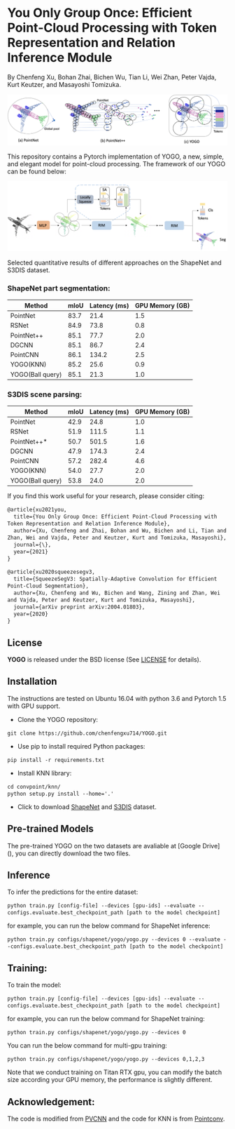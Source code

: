 # You Only Group Once: Efficient Point-Cloud Processing with Token Representation and Relation Inference Module
By Chenfeng Xu, Bohan Zhai, Bichen Wu, Tian Li, Wei Zhan, Peter Vajda, Kurt Keutzer, and Masayoshi Tomizuka.

<p align="center">
    <img src="./figure/intro.png"/ width="750">
</p>


This repository contains a Pytorch implementation of YOGO, a new, simple, and elegant model for point-cloud processing. The framework of our YOGO can be found below:

<p align="center">
    <img src="./figure/framework.png"/ width="750">
</p>

Selected quantitative results of different approaches on the ShapeNet and S3DIS dataset.

### ShapeNet part segmentation:

|   Method       | mIoU | Latency (ms) | GPU Memory (GB)|
| ---------------|------|--------------|----------------|
| PointNet       | 83.7 |21.4          | 1.5            |
| RSNet          | 84.9 | 73.8         | 0.8            |
| PointNet++     | 85.1 |77.7          | 2.0            |
| DGCNN          | 85.1 |86.7          | 2.4            |
| PointCNN       | 86.1 |134.2         | 2.5            |
| YOGO(KNN)      | 85.2 |25.6          | 0.9            |
|YOGO(Ball query)| 85.1 |21.3          | 1.0            |

### S3DIS scene parsing:

|   Method       | mIoU | Latency (ms) | GPU Memory (GB)|
| ---------------|------|--------------|----------------|
| PointNet       | 42.9 |24.8          | 1.0            |
| RSNet          | 51.9 |111.5         | 1.1            |
| PointNet++*    | 50.7 |501.5         | 1.6            |
| DGCNN          | 47.9 |174.3         | 2.4            |
| PointCNN       | 57.2 |282.4         | 4.6            |
| YOGO(KNN)      | 54.0 |27.7          | 2.0            |
|YOGO(Ball query)| 53.8 |24.0          | 2.0            |

If you find this work useful for your research, please consider citing:

```
@article{xu2021you,
  title={You Only Group Once: Efficient Point-Cloud Processing with Token Representation and Relation Inference Module},
  author={Xu, Chenfeng and Zhai, Bohan and Wu, Bichen and Li, Tian and Zhan, Wei and Vajda, Peter and Keutzer, Kurt and Tomizuka, Masayoshi},
  journal={\},
  year={2021}
}
```

```
@article{xu2020squeezesegv3,
  title={SqueezeSegV3: Spatially-Adaptive Convolution for Efficient Point-Cloud Segmentation},
  author={Xu, Chenfeng and Wu, Bichen and Wang, Zining and Zhan, Wei and Vajda, Peter and Keutzer, Kurt and Tomizuka, Masayoshi},
  journal={arXiv preprint arXiv:2004.01803},
  year={2020}
}
```

## License
**YOGO** is released under the BSD license (See [LICENSE](https://github.com/chenfengxu714/YOGO/blob/master/LICENSE) for details).

## Installation

The instructions are tested on Ubuntu 16.04 with python 3.6 and Pytorch 1.5 with GPU support.

* Clone the YOGO repository:


```shell
git clone https://github.com/chenfengxu714/YOGO.git
```

* Use pip to install required Python packages:

```shell
pip install -r requirements.txt
```

* Install KNN library:

```shell
cd convpoint/knn/
python setup.py install --home='.'
```


* Click to download [ShapeNet](https://www.shapenet.org) and [S3DIS](https://web.archive.org/web/20200707221857/http://buildingparser.stanford.edu/dataset.html#Download) dataset.


## Pre-trained Models

The pre-trained YOGO on the two datasets are avaliable at [Google Drive] (), you can directly download the two files.

## Inference
To infer the predictions for the entire dataset:

```shell
python train.py [config-file] --devices [gpu-ids] --evaluate --configs.evaluate.best_checkpoint_path [path to the model checkpoint]
```

for example, you can run the below command for ShapeNet inference:

```shell
python train.py configs/shapenet/yogo/yogo.py --devices 0 --evaluate --configs.evaluate.best_checkpoint_path [path to the model checkpoint]
```


## Training:
To train the model:

```shell
python train.py [config-file] --devices [gpu-ids] --evaluate --configs.evaluate.best_checkpoint_path [path to the model checkpoint]
```

for example, you can run the below command for ShapeNet training:

```shell
python train.py configs/shapenet/yogo/yogo.py --devices 0
```

You can run the below command for multi-gpu training:

```shell
python train.py configs/shapenet/yogo/yogo.py --devices 0,1,2,3
```

Note that we conduct training on Titan RTX gpu, you can modify the batch size according your GPU memory, the performance is slightly different.

## Acknowledgement:
The code is modified from [PVCNN](https://github.com/mit-han-lab/pvcnn) and the code for KNN is from [Pointconv](https://github.com/aboulch/ConvPoint/tree/master/convpoint).

